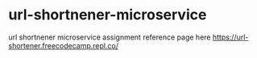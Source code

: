 # url-shortnener-microservice
url shortnener microservice assignment
reference page here https://url-shortener.freecodecamp.repl.co/
